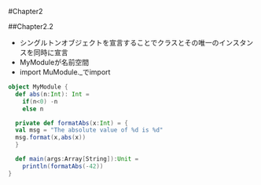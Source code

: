 #Chapter2

##Chapter2.2
* シングルトンオブジェクトを宣言することでクラスとその唯一のインスタンスを同時に宣言
* MyModuleが名前空間
* import MuModule._でimport

```GettingStarted.scala
object MyModule {
  def abs(n:Int): Int =
    if(n<0) -n
    else n

  private def formatAbs(x:Int) = {
  val msg = "The absolute value of %d is %d"
  msg.format(x,abs(x))
  }

  def main(args:Array[String]):Unit =
    println(formatAbs(-42))
}
```
